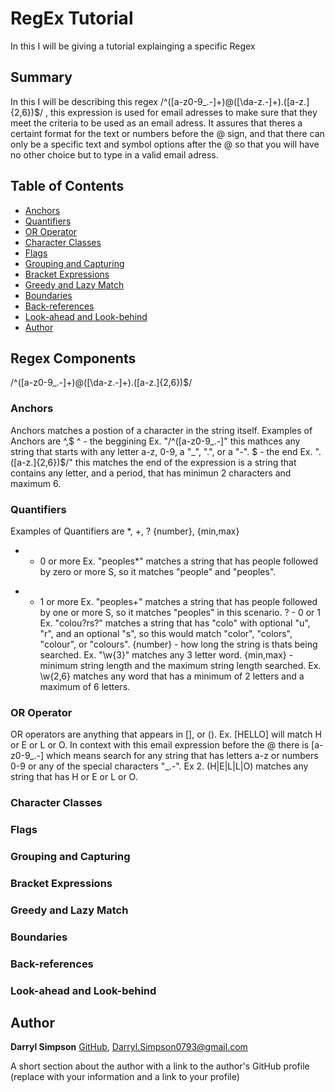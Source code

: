 # RegEx Tutorial

In this I will be giving a tutorial explainging a specific Regex  

## Summary

In this I will be describing this regex /^([a-z0-9_\.-]+)@([\da-z\.-]+)\.([a-z\.]{2,6})$/ , this expression is used for email adresses to make sure that they meet the criteria to be used as an email adress. It assures that theres a certaint format for the text or numbers before the @ sign, and that there can only be a specific text and symbol options after the @ so that you will have no other choice but to type in a valid email adress.

## Table of Contents

- [Anchors](#anchors)
- [Quantifiers](#quantifiers)
- [OR Operator](#or-operator)
- [Character Classes](#character-classes)
- [Flags](#flags)
- [Grouping and Capturing](#grouping-and-capturing)
- [Bracket Expressions](#bracket-expressions)
- [Greedy and Lazy Match](#greedy-and-lazy-match)
- [Boundaries](#boundaries)
- [Back-references](#back-references)
- [Look-ahead and Look-behind](#look-ahead-and-look-behind)
- [Author](#author)

## Regex Components
/^([a-z0-9_\.-]+)@([\da-z\.-]+)\.([a-z\.]{2,6})$/
### Anchors
Anchors matches a postion of a character in the string itself.
Examples of Anchors are ^,$
^ - the beggining
Ex. "/^([a-z0-9_\.-]" this mathces any string that starts with any letter a-z, 0-9, a "_", ".", or a "-".
$ - the end 
Ex. "\.([a-z\.]{2,6})$/" this matches the end of the expression is a string that contains any letter, and a period, that 
has minimun 2 characters and maximum 6. 

### Quantifiers
Examples of Quantifiers are *, +, ? {number}, {min,max}
* - 0 or more
Ex. "peoples*" matches a string that has people followed by zero or more S, so it matches "people" and "peoples".
+ - 1 or more
Ex. "peoples+" matches a string that has people followed by one or more S, so it matches "peoples" in this scenario.
? - 0 or 1
Ex. "colou?rs?" matches a string that has "colo" with optional "u", "r", and an optional "s", so this would match "color", "colors", "colour", or "colours".
{number} - how long the string is thats being searched.
Ex. "\w{3}" matches any 3 letter word.
{min,max} - minimum string length and the maximum string length searched.
Ex. \w{2,6} matches any word that has a minimum of 2 letters and a maximum of 6 letters.

### OR Operator
OR operators are anything that appears in [], or ().
Ex. [HELLO] will match H or E or L or O. In context with this email expression before the @ there is [a-z0-9_\.-] which means search for any string that has letters a-z or numbers 0-9 or any of the special characters "_\.-". 
Ex 2. (H|E|L|L|O) matches any string that has H or E or L or O.

### Character Classes


### Flags

### Grouping and Capturing

### Bracket Expressions

### Greedy and Lazy Match

### Boundaries

### Back-references

### Look-ahead and Look-behind

## Author
**Darryl Simpson** [GitHub](https://github.com/DarrylSimpson), [Darryl.Simpson0793@gmail.com](mailto:Darryl.Simpson0793@gmail.com)

A short section about the author with a link to the author's GitHub profile (replace with your information and a link to your profile)
